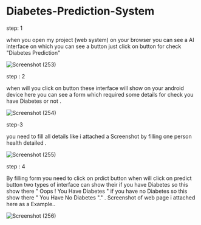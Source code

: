 # Diabetes-Prediction-System
step: 1

when you open my project (web system) on your browser you can see a AI interface on which you can see a button just click on button for check "Diabetes Prediction"

![Screenshot (253)](https://user-images.githubusercontent.com/106865923/191671888-c8997b44-c549-42c7-a114-9372f7b3b8fc.png)


step : 2 

when will you click on button these interface will show on your android device here you can see a form which required some details for check you have Diabetes or not .

![Screenshot (254)](https://user-images.githubusercontent.com/106865923/191671923-e7ca836b-6f35-4188-ab87-9a83f3c07f0e.png)


step-3

you need to fill all details like i attached a Screenshot by filling  one  person health detailed .

![Screenshot (255)](https://user-images.githubusercontent.com/106865923/191671798-529432dd-4bda-49d8-a324-3992ef0ba1ec.png)



step : 4

By filling form you need to click on prdict button when will click on predict button two types of interface can show their if you have Diabetes so this show there " Oops ! You Have Diabetes    " if you have no Diabetes so this show there " You Have No Diabetes   "." .
Screenshot of web page i attached here as a Example..


![Screenshot (256)](https://user-images.githubusercontent.com/106865923/191672052-34016737-9532-4667-b8d1-37485f758c4a.png)
